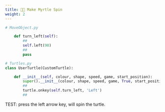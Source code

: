 ```yaml
---
title: 😵‍💫 Make Myrtle Spin
weight: 2
---
```


```python
# MoveObject.py

    def turn_left(self):
        ##
        self.left(90)
        ##
        pass

```

```python
# Turtles.py
class UserTurtle(CustomTurtle):

    def __init__(self, colour, shape, speed, game, start_position):
        super().__init__(colour, shape, speed, game, True, start_position)
        ##
        turtle.onkey(self.turn_left, 'Left')
        ##

```

TEST: press the left arrow key, will spin the turtle.
